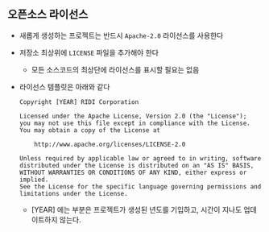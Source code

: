 ## 오픈소스 라이선스

- 새롭게 생성하는 프로젝트는 반드시 `Apache-2.0` 라이선스를 사용한다
- 저장소 최상위에 `LICENSE` 파일을 추가해야 한다
  - 모든 소스코드의 최상단에 라이선스를 표시할 필요는 없음
- 라이선스 템플릿은 아래와 같다
  ```
  Copyright [YEAR] RIDI Corporation

  Licensed under the Apache License, Version 2.0 (the "License");
  you may not use this file except in compliance with the License.
  You may obtain a copy of the License at

      http://www.apache.org/licenses/LICENSE-2.0

  Unless required by applicable law or agreed to in writing, software
  distributed under the License is distributed on an "AS IS" BASIS,
  WITHOUT WARRANTIES OR CONDITIONS OF ANY KIND, either express or implied.
  See the License for the specific language governing permissions and
  limitations under the License.
  ```

  - [YEAR] 에는 부분은 프로젝트가 생성된 년도를 기입하고, 시간이 지나도 업데이트하지 않는다.


